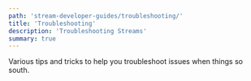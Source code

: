```yaml
---
path: 'stream-developer-guides/troubleshooting/'
title: 'Troubleshooting'
description: 'Troubleshooting Streams'
summary: true
---
```


Various tips and tricks to help you troubleshoot issues when things so south.
